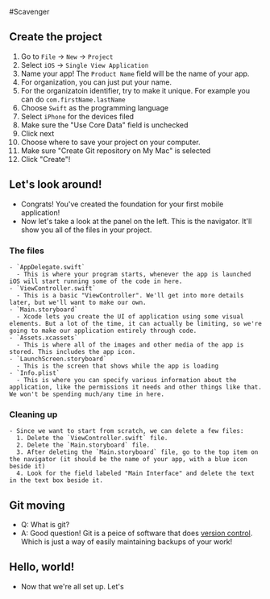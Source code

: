 #Scavenger

## Create the project
  1. Go to `File` -> `New` -> `Project`
  2. Select `iOS` -> `Single View Application`
  3. Name your app! The `Product Name` field will be the name of your app.
  4. For organization, you can just put your name.
  5. For the organizatoin identifier, try to make it unique. For example you can do `com.firstName.lastName`
  6. Choose `Swift` as the programming language
  7. Select `iPhone` for the devices filed
  8. Make sure the "Use Core Data" field is unchecked
  9. Click next
  10. Choose where to save your project on your computer.
  11. Make sure "Create Git repository on My Mac" is selected
  12. Click "Create"!

## Let's look around!
  - Congrats! You've created the foundation for your first mobile application!
  - Now let's take a look at the panel on the left. This is the navigator. It'll show you all of the files in your project.

  ### The files
    - `AppDelegate.swift`
      - This is where your program starts, whenever the app is launched iOS will start running some of the code in here.
    - `ViewController.swift`
      - This is a basic "ViewController". We'll get into more details later, but we'll want to make our own.
    - `Main.storyboard`
      - Xcode lets you create the UI of application using some visual elements. But a lot of the time, it can actually be limiting, so we're going to make our application entirely through code.
    - `Assets.xcassets`
      - This is where all of the images and other media of the app is stored. This includes the app icon.
    - `LaunchScreen.storyboard`
      - This is the screen that shows while the app is loading
    - `Info.plist`
      - This is where you can specify various information about the application, like the permissions it needs and other things like that. We won't be spending much/any time in here.
  
  ### Cleaning up
    - Since we want to start from scratch, we can delete a few files:
      1. Delete the `ViewController.swift` file.
      2. Delete the `Main.storyboard` file.
      3. After deleting the `Main.storyboard` file, go to the top item on the navigator (it should be the name of your app, with a blue icon beside it)
      4. Look for the field labeled "Main Interface" and delete the text in the text box beside it.


## Git moving
  - Q: What is git?
  - A: Good question! Git is a peice of software that does [version control](#). Which is just a way of easily maintaining backups of your work!


## Hello, world!
  - Now that we're all set up. Let's

